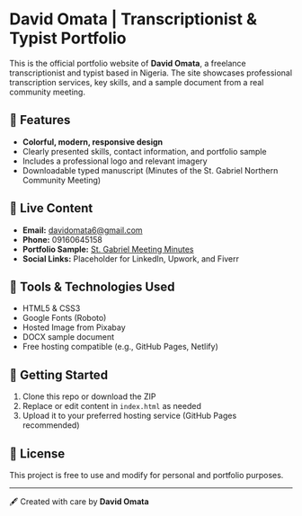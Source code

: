 # David Omata | Transcriptionist & Typist Portfolio

This is the official portfolio website of **David Omata**, a freelance transcriptionist and typist based in Nigeria. The site showcases professional transcription services, key skills, and a sample document from a real community meeting.

## 🌟 Features

- **Colorful, modern, responsive design**
- Clearly presented skills, contact information, and portfolio sample
- Includes a professional logo and relevant imagery
- Downloadable typed manuscript (Minutes of the St. Gabriel Northern Community Meeting)

## 📄 Live Content

- **Email:** [davidomata6@gmail.com](mailto:davidomata6@gmail.com)
- **Phone:** 09160645158
- **Portfolio Sample:** [St. Gabriel Meeting Minutes](St_Gabriel_Meeting_Minutes.docx)
- **Social Links:** Placeholder for LinkedIn, Upwork, and Fiverr

## 🧰 Tools & Technologies Used

- HTML5 & CSS3
- Google Fonts (Roboto)
- Hosted Image from Pixabay
- DOCX sample document
- Free hosting compatible (e.g., GitHub Pages, Netlify)

## 🚀 Getting Started

1. Clone this repo or download the ZIP
2. Replace or edit content in `index.html` as needed
3. Upload it to your preferred hosting service (GitHub Pages recommended)

## 📌 License

This project is free to use and modify for personal and portfolio purposes.

---

🖋️ Created with care by **David Omata**
